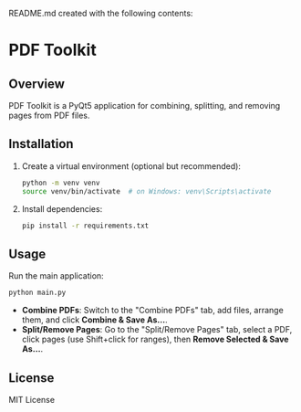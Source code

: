 README.md created with the following contents:

# PDF Toolkit

## Overview
PDF Toolkit is a PyQt5 application for combining, splitting, and removing pages from PDF files.

## Installation
1. Create a virtual environment (optional but recommended):
   ```bash
   python -m venv venv
   source venv/bin/activate  # on Windows: venv\Scripts\activate
   ```
2. Install dependencies:
   ```bash
   pip install -r requirements.txt
   ```

## Usage
Run the main application:
```bash
python main.py
```

- **Combine PDFs**: Switch to the "Combine PDFs" tab, add files, arrange them, and click **Combine & Save As…**.
- **Split/Remove Pages**: Go to the "Split/Remove Pages" tab, select a PDF, click pages (use Shift+click for ranges), then **Remove Selected & Save As…**.

## License
MIT License
